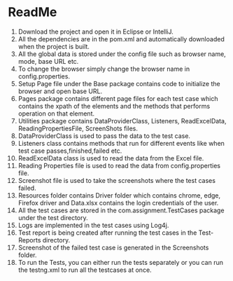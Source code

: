 # ReadMe

1. Download the project and open it in Eclipse or IntelliJ.
2. All the dependencies are in the pom.xml and automatically downloaded when the project is built.
3. All the global data is stored under the config file such as browser name, mode, base URL etc.
4. To change the browser simply change the browser name in config.properties.
5. Setup Page file under the Base package contains code to initialize the browser and open base URL.
6. Pages package contains different page files for each test case which contains the xpath of the elements and the methods that performs operation on that element.
7. Utilities package contains DataProviderClass, Listeners, ReadExcelData, ReadingPropertiesFile, ScreenShots files.
8. DataProviderClass is used to pass the data to the test case.
9. Listeners class contains methods that run for different events like when test case passes,finished,failed etc.
10. ReadExcelData class is used to read the data from the Excel file.
11. Reading Properties file is used to read the data from config.properties file.
12. Screenshot file is used to take the screenshots where the test cases failed.
13. Resources folder contains Driver folder which contains chrome, edge, Firefox driver and Data.xlsx contains the login credentials of the user.
14. All the test cases are stored in the com.assignment.TestCases package under the test directory.
15. Logs are implemented in the test cases using Log4j.
16. Test report is being created after running the test cases in the Test-Reports directory.
17. Screenshot of the failed test case is generated in the Screenshots folder.
18. To run the Tests, you can either run the tests separately or you can run the testng.xml to run all the testcases at once.